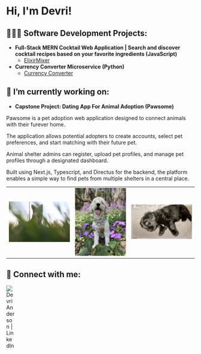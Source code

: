 <h1>Hi, I'm Devri!</h1>

<h2>👩🏻‍💻 Software Development Projects:</h2>

- <b>Full-Stack MERN Cocktail Web Application | Search and discover cocktail recipes based on your favorite ingredients (JavaScript)</b>
  - [ElixirMixer](https://github.com/devrilynn/My-Cocktail-Application)
- <b>Currency Converter Microservice (Python)</b>
  - [Currency Converter](https://github.com/devrilynn/CurrencyConverter)
    

<h2>🔭 I’m currently working on:</h2>

- <b>Capstone Project: Dating App For Animal Adoption (Pawsome)</b>
<p>Pawsome is a pet adoption web application designed to connect animals with their furever home.</p>
<p>The application allows potential adopters to create accounts, select pet preferences, and start matching with their future pet.</p>
<p>Animal shelter admins can register, upload pet profiles, and manage pet profiles through a designated dashboard. 
<p>Built using Next.js, Typescript, and Directus for the backend, the platform enables a simple way to find pets from multiple shelters in a central place.</p>

<table>
  <tr>
    <td><img src="./03BAFC53-8B7D-4F12-8C4D-E426D70D370F_1_105_c.jpeg" width="300"/></td>
    <td><img src="./27C4A8B9-E0E8-4683-99F2-F7EDBE18D3F7_4_5005_c.jpeg" width="250"/></td>
    <td><img src="./7474D515-B978-46DC-A914-34F8B8286AA7_1_105_c.jpeg" width="300"/></td>
  </tr>
</table>

<h2> 🤳 Connect with me:</h2>

[<img align="left" alt="DevriAnderson | LinkedIn" width="22px" src="https://cdn.jsdelivr.net/npm/simple-icons@v3/icons/linkedin.svg" />][linkedin]

[linkedin]: https://www.linkedin.com/in/devri-anderson-48b4855a/
